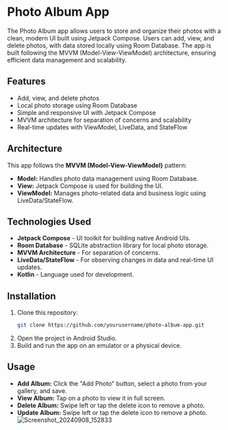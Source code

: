 # Photo Album App

The Photo Album app allows users to store and organize their photos with a clean, modern UI built using Jetpack Compose. Users can add, view, and delete photos, with data stored locally using Room Database. The app is built following the MVVM (Model-View-ViewModel) architecture, ensuring efficient data management and scalability.

## Features

- Add, view, and delete photos
- Local photo storage using Room Database
- Simple and responsive UI with Jetpack Compose
- MVVM architecture for separation of concerns and scalability
- Real-time updates with ViewModel, LiveData, and StateFlow

## Architecture

This app follows the **MVVM (Model-View-ViewModel)** pattern:
- **Model:** Handles photo data management using Room Database.
- **View:** Jetpack Compose is used for building the UI.
- **ViewModel:** Manages photo-related data and business logic using LiveData/StateFlow.

## Technologies Used

- **Jetpack Compose** - UI toolkit for building native Android UIs.
- **Room Database** - SQLite abstraction library for local photo storage.
- **MVVM Architecture** - For separation of concerns.
- **LiveData/StateFlow** - For observing changes in data and real-time UI updates.
- **Kotlin** - Language used for development.

## Installation

1. Clone this repository:
    ```bash
    git clone https://github.com/yourusername/photo-album-app.git
    ```
2. Open the project in Android Studio.
3. Build and run the app on an emulator or a physical device.

## Usage

- **Add Album:** Click the "Add Photo" button, select a photo from your gallery, and save.
- **View Album:** Tap on a photo to view it in full screen.
- **Delete Album:** Swipe left or tap the delete icon to remove a photo.
- **Update Album:** Swipe left or tap the delete icon to remove a photo.
![Screenshot_20240908_152833](https://github.com/user-attachments/assets/0367428c-f8b2-450f-b740-13314891302c)



